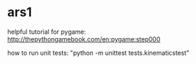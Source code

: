 # ars1

helpful tutorial for pygame:
http://thepythongamebook.com/en:pygame:step000


how to run unit tests:
"python -m unittest tests.kinematicstest"